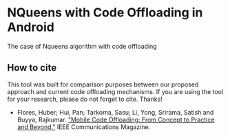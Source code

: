 NQueens with Code Offloading in Android
========================================

The case of Nqueens algorithm with code offloading


How to cite
-----------
This tool was built for comparison purposes between our proposed approach and current code offloading mechanisms. If you are using the tool for your research, please do not forget to cite. Thanks!


- Flores, Huber; Hui, Pan; Tarkoma, Sasu; Li, Yong, Srirama, Satish and Buyya, Rajkumar. ["Mobile Code Offloading: From Concept to Practice and Beyond."](#) IEEE Communications Magazine.
